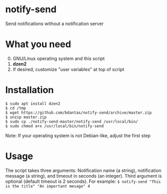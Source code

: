 # notify-send
Send notifications without a notification server

# What you need
0. GNU/Linux operating system and this script
1. **dzen2**
2. If desired, customize "user variables" at top of script

# Installation
```
$ sudo apt install dzen2
$ cd /tmp
$ wget https://github.com/bdantas/notify-send/archive/master.zip
$ unzip master.zip
$ sudo cp ./notify-send-master/notify-send /usr/local/bin/
$ sudo chmod a+x /usr/local/bin/notify-send
```
Note: If your operating system is not Debian-like, adjust the first step

# Usage
The script takes three arguments: Notification name (a string), notification message (a string), and timeout in seconds (an integer). Third argument is optional (default timeout is 2 seconds). For example:
`$ notify-send "This is the title" "An important mesage" 4`
